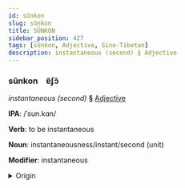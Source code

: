 ```yaml
---
id: sûnkon
slug: sûnkon
title: SÛNKON
sidebar_position: 427
tags: [sûnkon, Adjective, Sino-Tibetan]
description: instantaneous (second) § Adjective
---
```


### sûnkon&emsp;<span kind="abugida">ɐ̃ʄɔ̃</span>

*instantaneous (second)* **§** [Adjective](../../tags/Adjective)

**IPA**: /ˈsun.kɑn/

**Verb**: to be instantaneous

**Noun**: instantaneousness/instant/second (unit)

**Modifier**: instantaneous

<details>
    <summary>Origin</summary>
    Min, Southern 瞬間 sùn-kan /suŋkaŋ/<br/>
    <em>Sino-Tibetan Language Family</em>
</details>